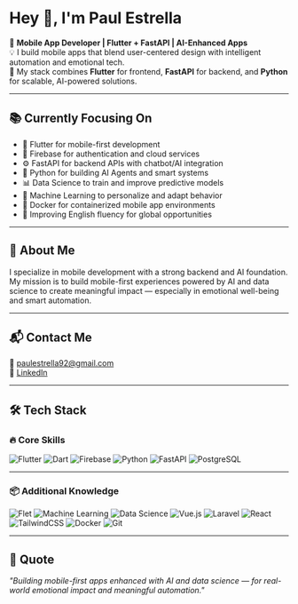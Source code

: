 # Hey 👋, I'm Paul Estrella

🎯 **Mobile App Developer | Flutter + FastAPI | AI-Enhanced Apps**  
💡 I build mobile apps that blend user-centered design with intelligent automation and emotional tech.  
🚀 My stack combines **Flutter** for frontend, **FastAPI** for backend, and **Python** for scalable, AI-powered solutions.

---

## 📚 Currently Focusing On

- 📱 Flutter for mobile-first development  
- 🔐 Firebase for authentication and cloud services  
- ⚙️ FastAPI for backend APIs with chatbot/AI integration  
- 🤖 Python for building AI Agents and smart systems  
- 📊 Data Science to train and improve predictive models  
- 🧠 Machine Learning to personalize and adapt behavior  
- 🐳 Docker for containerized mobile app environments  
- 🧭 Improving English fluency for global opportunities  

---

## 💼 About Me

I specialize in mobile development with a strong backend and AI foundation.  
My mission is to build mobile-first experiences powered by AI and data science to create meaningful impact — especially in emotional well-being and smart automation.

---

## 📬 Contact Me

📧 [paulestrella92@gmail.com](mailto:paulestrella92@gmail.com)  
🔗 [LinkedIn](https://linkedin.com/in/paulestrelladev)

---

## 🛠️ Tech Stack

### 🔥 Core Skills

![Flutter](https://img.shields.io/badge/Flutter-02569B?style=flat-square&logo=flutter&logoColor=white)
![Dart](https://img.shields.io/badge/Dart-0175C2?style=flat-square&logo=dart&logoColor=white)
![Firebase](https://img.shields.io/badge/Firebase-FFCA28?style=flat-square&logo=firebase&logoColor=black)
![Python](https://img.shields.io/badge/Python-3776AB?style=flat-square&logo=python&logoColor=white)
![FastAPI](https://img.shields.io/badge/FastAPI-009688?style=flat-square&logo=fastapi&logoColor=white)
![PostgreSQL](https://img.shields.io/badge/PostgreSQL-4169E1?style=flat-square&logo=postgresql&logoColor=white)

---

### 📦 Additional Knowledge

![Flet](https://img.shields.io/badge/Flet-18A999?style=flat-square&logo=python&logoColor=white)
![Machine Learning](https://img.shields.io/badge/Machine%20Learning-FE7A16?style=flat-square&logo=tensorflow&logoColor=white)
![Data Science](https://img.shields.io/badge/Data%20Science-003B57?style=flat-square&logo=marketo&logoColor=white)
![Vue.js](https://img.shields.io/badge/Vue.js-42B883?style=for-the-badge&logo=vue.js&logoColor=white)
![Laravel](https://img.shields.io/badge/Laravel-FF2D20?style=for-the-badge&logo=laravel&logoColor=white)
![React](https://img.shields.io/badge/React-61DAFB?style=for-the-badge&logo=react&logoColor=black)
![TailwindCSS](https://img.shields.io/badge/TailwindCSS-38B2AC?style=for-the-badge&logo=tailwind-css&logoColor=white)
![Docker](https://img.shields.io/badge/Docker-2496ED?style=flat-square&logo=docker&logoColor=white)
![Git](https://img.shields.io/badge/Git-F05032?style=flat-square&logo=git&logoColor=white)

---

## 🧠 Quote

*"Building mobile-first apps enhanced with AI and data science — for real-world emotional impact and meaningful automation."*
